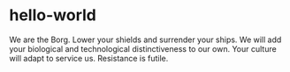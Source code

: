 # hello-world


We are the Borg. Lower your shields and surrender your ships. We will add your biological and technological distinctiveness to our own. Your culture will adapt to service us. Resistance is futile.
